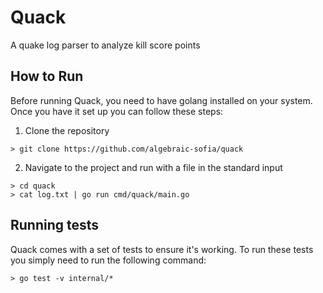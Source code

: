 # Quack

A quake log parser to analyze kill score points

## How to Run

Before running Quack, you need to have golang installed on your system. Once you have it set up you
can follow these steps:

1. Clone the repository
```
> git clone https://github.com/algebraic-sofia/quack
```

2. Navigate to the project and run with a file in the standard input
```
> cd quack
> cat log.txt | go run cmd/quack/main.go
```

## Running tests

Quack comes with a set of tests to ensure it's working. To run these tests you simply need to run
the following command:

```
> go test -v internal/*
```